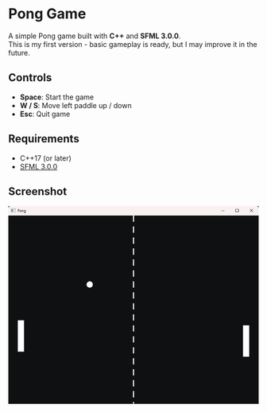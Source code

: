 # Pong Game

A simple Pong game built with **C++** and **SFML 3.0.0**.  
This is my first version - basic gameplay is ready, but I may improve it in the future.

## Controls
- **Space**: Start the game
- **W / S**: Move left paddle up / down  
- **Esc**: Quit game  

## Requirements
- C++17 (or later)  
- [SFML 3.0.0](https://www.sfml-dev.org/)  

## Screenshot
![Screenshot](screenshot/1.png)
